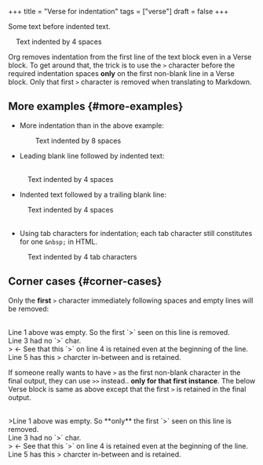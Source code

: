 +++
title = "Verse for indentation"
tags = ["verse"]
draft = false
+++

Some text before indented text.

&nbsp;&nbsp;&nbsp;&nbsp;Text indented by 4 spaces<br />

Org removes indentation from the first line of the text block even in
a Verse block. To get around that, the trick is to use the `>`
character before the required indentation spaces **only** on the first
non-blank line in a Verse block. Only that first `>` character is
removed when translating to Markdown.


## More examples {#more-examples}

-   More indentation than in the above example:

    &nbsp;&nbsp;&nbsp;&nbsp;&nbsp;&nbsp;&nbsp;&nbsp;Text indented by 8 spaces<br />
-   Leading blank line followed by indented text:

    <br />
    &nbsp;&nbsp;&nbsp;&nbsp;Text indented by 4 spaces<br />
-   Indented text followed by a trailing blank line:

    &nbsp;&nbsp;&nbsp;&nbsp;Text indented by 4 spaces<br />
    <br />
-   Using tab characters for indentation; each tab character still
    constitutes for one `&nbsp;` in HTML.

    &nbsp;&nbsp;&nbsp;&nbsp;Text indented by 4 tab characters<br />


## Corner cases {#corner-cases}

Only the **first** `>` character immediately following spaces and empty
lines will be removed:

<br />
Line 1 above was empty. So the first `>` seen on this line is removed.<br />
Line 3 had no `>` char.<br />
> ← See that this `>` on line 4 is retained even at the beginning of the line.<br />
Line 5 has this > charcter in-between and is retained.<br />

If someone really wants to have `>` as the first non-blank character
in the final output, they can use `>>` instead.. **only for that first
instance**. The below Verse block is same as above except that the
first `>` is retained in the final output.

<br />
>Line 1 above was empty. So **only** the first `>` seen on this line is removed.<br />
Line 3 had no `>` char.<br />
> ← See that this `>` on line 4 is retained even at the beginning of the line.<br />
Line 5 has this > charcter in-between and is retained.<br />
